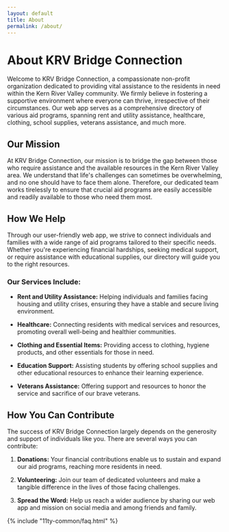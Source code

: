 ```yaml
---
layout: default
title: About
permalink: /about/
---
```

# About KRV Bridge Connection

Welcome to KRV Bridge Connection, a compassionate non-profit organization dedicated to providing vital assistance to the residents in need within the Kern River Valley community. We firmly believe in fostering a supportive environment where everyone can thrive, irrespective of their circumstances. Our web app serves as a comprehensive directory of various aid programs, spanning rent and utility assistance, healthcare, clothing, school supplies, veterans assistance, and much more.

## Our Mission

At KRV Bridge Connection, our mission is to bridge the gap between those who require assistance and the available resources in the Kern River Valley area. We understand that life's challenges can sometimes be overwhelming, and no one should have to face them alone. Therefore, our dedicated team works tirelessly to ensure that crucial aid programs are easily accessible and readily available to those who need them most.

## How We Help

Through our user-friendly web app, we strive to connect individuals and families with a wide range of aid programs tailored to their specific needs. Whether you're experiencing financial hardships, seeking medical support, or require assistance with educational supplies, our directory will guide you to the right resources.

### Our Services Include:

- **Rent and Utility Assistance:** Helping individuals and families facing housing and utility crises, ensuring they have a stable and secure living environment.

- **Healthcare:** Connecting residents with medical services and resources, promoting overall well-being and healthier communities.

- **Clothing and Essential Items:** Providing access to clothing, hygiene products, and other essentials for those in need.

- **Education Support:** Assisting students by offering school supplies and other educational resources to enhance their learning experience.

- **Veterans Assistance:** Offering support and resources to honor the service and sacrifice of our brave veterans.

## How You Can Contribute

The success of KRV Bridge Connection largely depends on the generosity and support of individuals like you. There are several ways you can contribute:

1. **Donations:** Your financial contributions enable us to sustain and expand our aid programs, reaching more residents in need.

2. **Volunteering:** Join our team of dedicated volunteers and make a tangible difference in the lives of those facing challenges.

3. **Spread the Word:** Help us reach a wider audience by sharing our web app and mission on social media and among friends and family.

<section>{% include "11ty-common/faq.html" %}</section>
